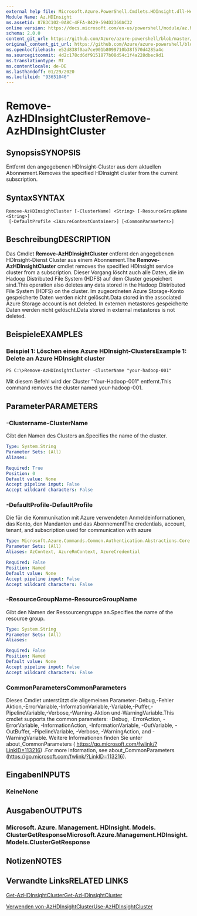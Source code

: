 ```yaml
---
external help file: Microsoft.Azure.PowerShell.Cmdlets.HDInsight.dll-Help.xml
Module Name: Az.HDInsight
ms.assetid: 87B3C102-0A8C-4FFA-8429-594D2360AC32
online version: https://docs.microsoft.com/en-us/powershell/module/az.hdinsight/remove-azhdinsightcluster
schema: 2.0.0
content_git_url: https://github.com/Azure/azure-powershell/blob/master/src/HDInsight/HDInsight/help/Remove-AzHDInsightCluster.md
original_content_git_url: https://github.com/Azure/azure-powershell/blob/master/src/HDInsight/HDInsight/help/Remove-AzHDInsightCluster.md
ms.openlocfilehash: e52d838f0aa7ce901b8099710b38f570d4285a4c
ms.sourcegitcommit: 4d2c178cd6df9151877b08d54c1f4a228dbec9d1
ms.translationtype: MT
ms.contentlocale: de-DE
ms.lasthandoff: 01/29/2020
ms.locfileid: "93651046"
---
```

# <span data-ttu-id="3f00a-101">Remove-AzHDInsightCluster</span><span class="sxs-lookup"><span data-stu-id="3f00a-101">Remove-AzHDInsightCluster</span></span>

## <span data-ttu-id="3f00a-102">Synopsis</span><span class="sxs-lookup"><span data-stu-id="3f00a-102">SYNOPSIS</span></span>
<span data-ttu-id="3f00a-103">Entfernt den angegebenen HDInsight-Cluster aus dem aktuellen Abonnement.</span><span class="sxs-lookup"><span data-stu-id="3f00a-103">Removes the specified HDInsight cluster from the current subscription.</span></span>

## <span data-ttu-id="3f00a-104">Syntax</span><span class="sxs-lookup"><span data-stu-id="3f00a-104">SYNTAX</span></span>

```
Remove-AzHDInsightCluster [-ClusterName] <String> [-ResourceGroupName <String>]
 [-DefaultProfile <IAzureContextContainer>] [<CommonParameters>]
```

## <span data-ttu-id="3f00a-105">Beschreibung</span><span class="sxs-lookup"><span data-stu-id="3f00a-105">DESCRIPTION</span></span>
<span data-ttu-id="3f00a-106">Das Cmdlet **Remove-AzHDInsightCluster** entfernt den angegebenen HDInsight-Dienst Cluster aus einem Abonnement.</span><span class="sxs-lookup"><span data-stu-id="3f00a-106">The **Remove-AzHDInsightCluster** cmdlet removes the specified HDInsight service cluster from a subscription.</span></span>
<span data-ttu-id="3f00a-107">Dieser Vorgang löscht auch alle Daten, die im Hadoop Distributed File System (HDFS) auf dem Cluster gespeichert sind.</span><span class="sxs-lookup"><span data-stu-id="3f00a-107">This operation also deletes any data stored in the Hadoop Distributed File System (HDFS) on the cluster.</span></span>
<span data-ttu-id="3f00a-108">Im zugeordneten Azure Storage-Konto gespeicherte Daten werden nicht gelöscht.</span><span class="sxs-lookup"><span data-stu-id="3f00a-108">Data stored in the associated Azure Storage account is not deleted.</span></span>
<span data-ttu-id="3f00a-109">In externen metastores gespeicherte Daten werden nicht gelöscht.</span><span class="sxs-lookup"><span data-stu-id="3f00a-109">Data stored in external metastores is not deleted.</span></span>

## <span data-ttu-id="3f00a-110">Beispiele</span><span class="sxs-lookup"><span data-stu-id="3f00a-110">EXAMPLES</span></span>

### <span data-ttu-id="3f00a-111">Beispiel 1: Löschen eines Azure HDInsight-Clusters</span><span class="sxs-lookup"><span data-stu-id="3f00a-111">Example 1: Delete an Azure HDInsight cluster</span></span>
```
PS C:\>Remove-AzHDInsightCluster -ClusterName "your-hadoop-001"
```

<span data-ttu-id="3f00a-112">Mit diesem Befehl wird der Cluster "Your-Hadoop-001" entfernt.</span><span class="sxs-lookup"><span data-stu-id="3f00a-112">This command removes the cluster named your-hadoop-001.</span></span>

## <span data-ttu-id="3f00a-113">Parameter</span><span class="sxs-lookup"><span data-stu-id="3f00a-113">PARAMETERS</span></span>

### <span data-ttu-id="3f00a-114">-Clustername</span><span class="sxs-lookup"><span data-stu-id="3f00a-114">-ClusterName</span></span>
<span data-ttu-id="3f00a-115">Gibt den Namen des Clusters an.</span><span class="sxs-lookup"><span data-stu-id="3f00a-115">Specifies the name of the cluster.</span></span>

```yaml
Type: System.String
Parameter Sets: (All)
Aliases:

Required: True
Position: 0
Default value: None
Accept pipeline input: False
Accept wildcard characters: False
```

### <span data-ttu-id="3f00a-116">-DefaultProfile</span><span class="sxs-lookup"><span data-stu-id="3f00a-116">-DefaultProfile</span></span>
<span data-ttu-id="3f00a-117">Die für die Kommunikation mit Azure verwendeten Anmeldeinformationen, das Konto, den Mandanten und das Abonnement</span><span class="sxs-lookup"><span data-stu-id="3f00a-117">The credentials, account, tenant, and subscription used for communication with azure</span></span>

```yaml
Type: Microsoft.Azure.Commands.Common.Authentication.Abstractions.Core.IAzureContextContainer
Parameter Sets: (All)
Aliases: AzContext, AzureRmContext, AzureCredential

Required: False
Position: Named
Default value: None
Accept pipeline input: False
Accept wildcard characters: False
```

### <span data-ttu-id="3f00a-118">-ResourceGroupName</span><span class="sxs-lookup"><span data-stu-id="3f00a-118">-ResourceGroupName</span></span>
<span data-ttu-id="3f00a-119">Gibt den Namen der Ressourcengruppe an.</span><span class="sxs-lookup"><span data-stu-id="3f00a-119">Specifies the name of the resource group.</span></span>

```yaml
Type: System.String
Parameter Sets: (All)
Aliases:

Required: False
Position: Named
Default value: None
Accept pipeline input: False
Accept wildcard characters: False
```

### <span data-ttu-id="3f00a-120">CommonParameters</span><span class="sxs-lookup"><span data-stu-id="3f00a-120">CommonParameters</span></span>
<span data-ttu-id="3f00a-121">Dieses Cmdlet unterstützt die allgemeinen Parameter:-Debug,-Fehler Aktion,-ErrorVariable,-InformationVariable,-Variable,-Puffer,-PipelineVariable,-Verbose,-Warning-Aktion und-WarningVariable.</span><span class="sxs-lookup"><span data-stu-id="3f00a-121">This cmdlet supports the common parameters: -Debug, -ErrorAction, -ErrorVariable, -InformationAction, -InformationVariable, -OutVariable, -OutBuffer, -PipelineVariable, -Verbose, -WarningAction, and -WarningVariable.</span></span> <span data-ttu-id="3f00a-122">Weitere Informationen finden Sie unter about_CommonParameters ( https://go.microsoft.com/fwlink/?LinkID=113216) .</span><span class="sxs-lookup"><span data-stu-id="3f00a-122">For more information, see about_CommonParameters (https://go.microsoft.com/fwlink/?LinkID=113216).</span></span>

## <span data-ttu-id="3f00a-123">Eingaben</span><span class="sxs-lookup"><span data-stu-id="3f00a-123">INPUTS</span></span>

### <span data-ttu-id="3f00a-124">Keine</span><span class="sxs-lookup"><span data-stu-id="3f00a-124">None</span></span>

## <span data-ttu-id="3f00a-125">Ausgaben</span><span class="sxs-lookup"><span data-stu-id="3f00a-125">OUTPUTS</span></span>

### <span data-ttu-id="3f00a-126">Microsoft. Azure. Management. HDInsight. Models. ClusterGetResponse</span><span class="sxs-lookup"><span data-stu-id="3f00a-126">Microsoft.Azure.Management.HDInsight.Models.ClusterGetResponse</span></span>

## <span data-ttu-id="3f00a-127">Notizen</span><span class="sxs-lookup"><span data-stu-id="3f00a-127">NOTES</span></span>

## <span data-ttu-id="3f00a-128">Verwandte Links</span><span class="sxs-lookup"><span data-stu-id="3f00a-128">RELATED LINKS</span></span>

[<span data-ttu-id="3f00a-129">Get-AzHDInsightCluster</span><span class="sxs-lookup"><span data-stu-id="3f00a-129">Get-AzHDInsightCluster</span></span>](./Get-AzHDInsightCluster.md)

[<span data-ttu-id="3f00a-130">Verwenden von-AzHDInsightCluster</span><span class="sxs-lookup"><span data-stu-id="3f00a-130">Use-AzHDInsightCluster</span></span>](./Use-AzHDInsightCluster.md)


